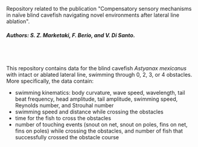 Repository related to the publication "Compensatory sensory mechanisms in naïve blind cavefish navigating novel environments after lateral line ablation".
<h5>Authors: S. Z. Marketaki, F. Berio, and V. Di Santo.</h5>

<br><br>

This repository contains data for the blind cavefish *Astyanax mexicanus* with intact or ablated lateral line, swimming through 0, 2, 3, or 4 obstacles. More specifically, the data contain: 
- swimming kinematics: body curvature, wave speed, wavelength, tail beat frequency, head amplitude, tail amplitude, swimming speed, Reynolds number, and Strouhal number
- swimming speed and distance while crossing the obstacles 
- time for the fish to cross the obstacles
- number of touching events (snout on net, snout on poles, fins on net, fins on poles) while crossing the obstacles, and number of fish that successfully crossed the obstacle course
